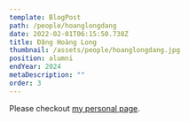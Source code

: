 ```yaml
---
template: BlogPost
path: /people/hoanglongdang
date: 2022-02-01T06:15:50.738Z
title: Đặng Hoàng Long
thumbnail: /assets/people/hoanglongdang.jpg
position: alumni
endYear: 2024
metaDescription: ""
order: 3
---
```


Please checkout [my personal page](https://users.soict.hust.edu.vn/thanghq/?fbclid=IwAR2VaQ-JSrqiP-WFBaP8wqQMsfEwQ9ep10KAqNoQY63w2lZWPJuHPdgT8kQ).
